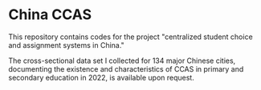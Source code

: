 # China CCAS

This repository contains codes for the project "centralized student choice and assignment systems in China."

The cross-sectional data set I collected for 134 major Chinese cities, documenting the existence and characteristics of CCAS in primary and secondary education in 2022, is available upon request.
